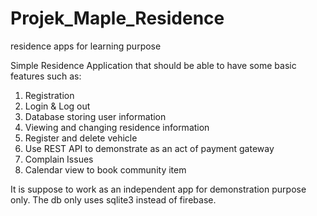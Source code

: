 # Projek_Maple_Residence
residence apps for learning purpose

Simple Residence Application that should be able to have some basic features such as:
1. Registration
2. Login & Log out
3. Database storing user information
4. Viewing and changing residence information
5. Register and delete vehicle
6. Use REST API to demonstrate as an act of payment gateway
7. Complain Issues
8. Calendar view to book community item

It is suppose to work as an independent app for demonstration purpose only. The db only uses sqlite3 instead of firebase.
